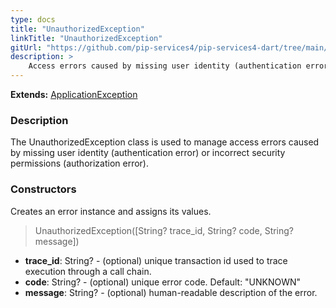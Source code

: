 ```yaml
---
type: docs
title: "UnauthorizedException"
linkTitle: "UnauthorizedException"
gitUrl: "https://github.com/pip-services4/pip-services4-dart/tree/main/pip-services4-commons-dart"
description: >
    Access errors caused by missing user identity (authentication error) or incorrect security permissions (authorization error).
---
```


**Extends:** [ApplicationException](../application_exception)

### Description

The UnauthorizedException class is used to manage access errors caused by missing user identity (authentication error) or incorrect security permissions (authorization error).

### Constructors
Creates an error instance and assigns its values.  

> UnauthorizedException([String? trace_id, String? code, String? message])

- **trace_id**: String? - (optional) unique transaction id used to trace execution through a call chain.
- **code**: String? - (optional) unique error code. Default: "UNKNOWN"
- **message**: String? - (optional) human-readable description of the error.


